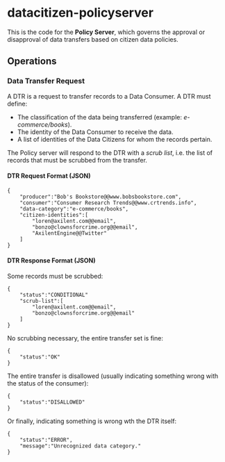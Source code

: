 # datacitizen-policyserver

This is the code for the **Policy Server**, which governs the approval or disapproval of data transfers based on citizen data policies.

## Operations

### Data Transfer Request
A DTR is a request to transfer records to a Data Consumer. A DTR must define:

* The classification of the data being transferred (example: *e-commerce/books*).
* The identity of the Data Consumer to receive the data.
* A list of identities of the Data Citizens for whom the records pertain.

The Policy server will respond to the DTR with a *scrub list*, i.e. the list of records that must be scrubbed from the transfer.

#### DTR Request Format (JSON)

	{
		"producer":"Bob's Bookstore@@www.bobsbookstore.com",
		"consumer":"Consumer Research Trends@@www.crtrends.info",
		"data-category":"e-commerce/books",
		"citizen-identities":[
			"loren@axilent.com@@email",
			"bonzo@clownsforcrime.org@@email",
			"AxilentEngine@@Twitter"
		]
	}
	
#### DTR Response Format (JSON)

Some records must be scrubbed:

	{
		"status":"CONDITIONAL"
		"scrub-list":[
			"loren@axilent.com@@email",
			"bonzo@clownsforcrime.org@@email"
		]
	}

No scrubbing necessary, the entire transfer set is fine:

	{
		"status":"OK"
	}

The entire transfer is disallowed (usually indicating something wrong with the status of the consumer):

	{
		"status":"DISALLOWED"
	}

Or finally, indicating something is wrong wth the DTR itself:

	{
		"status":"ERROR",
		"message":"Unrecognized data category."
	}
